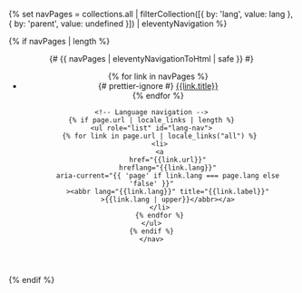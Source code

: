 {% set navPages = collections.all | filterCollection([{ by: 'lang', value:
lang }, { by: 'parent', value: undefined }]) | eleventyNavigation %}

{% if navPages | length %}

<header>
    <nav>
    <!-- Main pages navigation -->
    {# {{ navPages | eleventyNavigationToHtml | safe }} #}
    <ul role="list" id="main-nav">
        {% for link in navPages %}
        <li>
        {# prettier-ignore #}
        <a
            href="{{link.url}}"
            hreflang="{{link.lang}}"
            {% if link.url == page.url %}aria-current="page"{% endif %}
            >{{link.title}}</a
        >
        </li>
        {% endfor %}
    </ul>

    <!-- Language navigation -->
    {% if page.url | locale_links | length %}
    <ul role="list" id="lang-nav">
        {% for link in page.url | locale_links("all") %}
        <li>
        <a
            href="{{link.url}}"
            hreflang="{{link.lang}}"
            aria-current="{{ 'page' if link.lang === page.lang else 'false' }}"
            ><abbr lang="{{link.lang}}" title="{{link.label}}"
            >{{link.lang | upper}}</abbr></a>
        </li>
        {% endfor %}
    </ul>
    {% endif %}
    </nav>

</header>
{% endif %}
